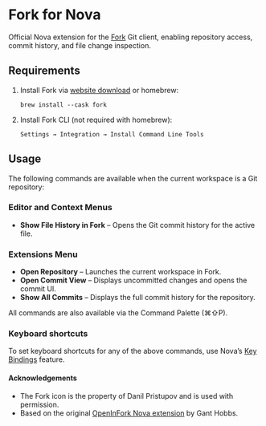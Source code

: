 # Fork for Nova

Official Nova extension for the [Fork](https://fork.dev) Git client, enabling
repository access, commit history, and file change inspection.

## Requirements

1. Install Fork via [website download](https://fork.dev) or homebrew:

   `brew install --cask fork`

2. Install Fork CLI (not required with homebrew):

   `Settings → Integration → Install Command Line Tools`

## Usage

The following commands are available when the current workspace is a Git repository:

### Editor and Context Menus

- **Show File History in Fork** – Opens the Git commit history for the active file.

### Extensions Menu

- **Open Repository** – Launches the current workspace in Fork.
- **Open Commit View** – Displays uncommitted changes and opens the commit UI.
- **Show All Commits** – Displays the full commit history for the repository.

All commands are also available via the Command Palette (⌘⇧P).

### Keyboard shortcuts

To set keyboard shortcuts for any of the above commands, use Nova’s
[Key Bindings](https://help.panic.com/nova/preferences/#key-bindings) feature.

#### Acknowledgements

- The Fork icon is the property of Danil Pristupov and is used with permission.
- Based on the original [OpenInFork Nova extension](https://github.com/gwhobbs/OpenInFork.novaextension)
  by Gant Hobbs.
